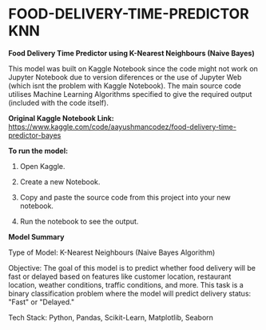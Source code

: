 # FOOD-DELIVERY-TIME-PREDICTOR KNN
**Food Delivery Time Predictor using K-Nearest Neighbours (Naive Bayes)**

This model was built on Kaggle Notebook since the code might not work on Jupyter Notebook due to version diferences or the use of Jupyter Web (which isnt the problem with Kaggle Notebook). The main source code utilises Machine Learning Algorithms specified to give the required output (included with the code itself).

**Original Kaggle Notebook Link:** https://www.kaggle.com/code/aayushmancodez/food-delivery-time-predictor-bayes

**To run the model:**

1) Open Kaggle.

2) Create a new Notebook.

3) Copy and paste the source code from this project into your new notebook.

4) Run the notebook to see the output.

**Model Summary**

Type of Model: K-Nearest Neighbours (Naive Bayes Algorithm)

Objective: The goal of this model is to predict whether food delivery will be fast or delayed based on features like customer location, restaurant location, weather conditions, traffic conditions, and more. This task is a binary classification problem where the model will predict delivery status: "Fast" or "Delayed."


Tech Stack: Python, Pandas, Scikit-Learn, Matplotlib, Seaborn
